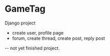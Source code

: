 # GameTag
Django project
- create user, profile page
- forum, create thread, create post, reply post

-- not yet finished project. 
